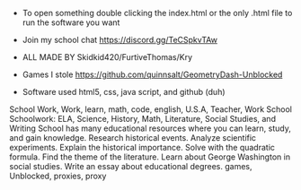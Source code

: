 * To open something double clicking the index.html or the only .html file to run the software you want
* Join my school chat https://discord.gg/TeCSpkvTAw 
* ALL MADE BY Skidkid420/FurtiveThomas/Kry

* Games I stole
https://github.com/quinnsalt/GeometryDash-Unblocked

* Software used
html5, css, java script, and github (duh)








School Work, Work, learn, math, code, english, U.S.A, Teacher, Work School
Schoolwork: ELA, Science, History, Math, Literature, Social Studies, and Writing
School has many educational resources where you can learn, study, and gain knowledge.
Research historical events. Analyze scientific experiments. Explain the historical importance. Solve with the quadratic formula. Find the theme of the literature. Learn about George Washington in social studies. Write an essay about educational degrees.
games, Unblocked, proxies, proxy